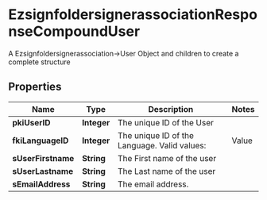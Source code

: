 

# EzsignfoldersignerassociationResponseCompoundUser

A Ezsignfoldersignerassociation->User Object and children to create a complete structure

## Properties

| Name | Type | Description | Notes |
|------------ | ------------- | ------------- | -------------|
|**pkiUserID** | **Integer** | The unique ID of the User |  |
|**fkiLanguageID** | **Integer** | The unique ID of the Language.  Valid values:  |Value|Description| |-|-| |1|French| |2|English| |  |
|**sUserFirstname** | **String** | The First name of the user |  |
|**sUserLastname** | **String** | The Last name of the user |  |
|**sEmailAddress** | **String** | The email address. |  |



